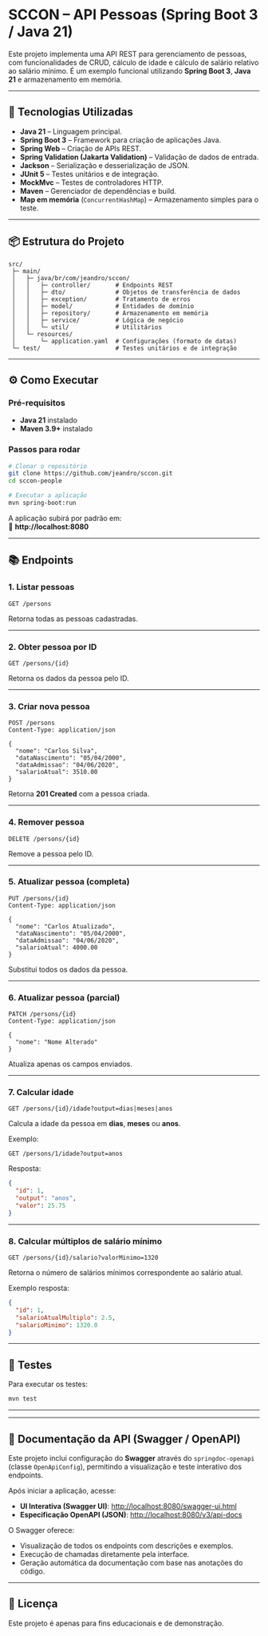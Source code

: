 # SCCON – API Pessoas (Spring Boot 3 / Java 21)

Este projeto implementa uma API REST para gerenciamento de pessoas, com funcionalidades de CRUD, cálculo de idade e cálculo de salário relativo ao salário mínimo. É um exemplo funcional utilizando **Spring Boot 3**, **Java 21** e armazenamento em memória.

---

## 🚀 Tecnologias Utilizadas

- **Java 21** – Linguagem principal.
- **Spring Boot 3** – Framework para criação de aplicações Java.
- **Spring Web** – Criação de APIs REST.
- **Spring Validation (Jakarta Validation)** – Validação de dados de entrada.
- **Jackson** – Serialização e desserialização de JSON.
- **JUnit 5** – Testes unitários e de integração.
- **MockMvc** – Testes de controladores HTTP.
- **Maven** – Gerenciador de dependências e build.
- **Map em memória** (`ConcurrentHashMap`) – Armazenamento simples para o teste.

---

## 📦 Estrutura do Projeto

```
src/
 ├─ main/
 │   ├─ java/br/com/jeandro/sccon/
 │   │   ├─ controller/       # Endpoints REST
 │   │   ├─ dto/              # Objetos de transferência de dados
 │   │   ├─ exception/        # Tratamento de erros
 │   │   ├─ model/            # Entidades de domínio
 │   │   ├─ repository/       # Armazenamento em memória
 │   │   ├─ service/          # Lógica de negócio
 │   │   └─ util/             # Utilitários
 │   └─ resources/
 │       └─ application.yaml  # Configurações (formato de datas)
 └─ test/                     # Testes unitários e de integração
```

---

## ⚙️ Como Executar

### Pré-requisitos
- **Java 21** instalado
- **Maven 3.9+** instalado

### Passos para rodar
```bash
# Clonar o repositório
git clone https://github.com/jeandro/sccon.git
cd sccon-people

# Executar a aplicação
mvn spring-boot:run
```

A aplicação subirá por padrão em:  
📍 **http://localhost:8080**

---

## 📚 Endpoints

### **1. Listar pessoas**
```
GET /persons
```
Retorna todas as pessoas cadastradas.

---

### **2. Obter pessoa por ID**
```
GET /persons/{id}
```
Retorna os dados da pessoa pelo ID.

---

### **3. Criar nova pessoa**
```
POST /persons
Content-Type: application/json

{
  "nome": "Carlos Silva",
  "dataNascimento": "05/04/2000",
  "dataAdmissao": "04/06/2020",
  "salarioAtual": 3510.00
}
```
Retorna **201 Created** com a pessoa criada.

---

### **4. Remover pessoa**
```
DELETE /persons/{id}
```
Remove a pessoa pelo ID.

---

### **5. Atualizar pessoa (completa)**
```
PUT /persons/{id}
Content-Type: application/json

{
  "nome": "Carlos Atualizado",
  "dataNascimento": "05/04/2000",
  "dataAdmissao": "04/06/2020",
  "salarioAtual": 4000.00
}
```
Substitui todos os dados da pessoa.

---

### **6. Atualizar pessoa (parcial)**
```
PATCH /persons/{id}
Content-Type: application/json

{
  "nome": "Nome Alterado"
}
```
Atualiza apenas os campos enviados.

---

### **7. Calcular idade**
```
GET /persons/{id}/idade?output=dias|meses|anos
```
Calcula a idade da pessoa em **dias**, **meses** ou **anos**.

Exemplo:
```
GET /persons/1/idade?output=anos
```
Resposta:
```json
{
  "id": 1,
  "output": "anos",
  "valor": 25.75
}
```

---

### **8. Calcular múltiplos de salário mínimo**
```
GET /persons/{id}/salario?valorMinimo=1320
```
Retorna o número de salários mínimos correspondente ao salário atual.

Exemplo resposta:
```json
{
  "id": 1,
  "salarioAtualMultiplo": 2.5,
  "salarioMinimo": 1320.0
}
```

---

## 🧪 Testes
Para executar os testes:
```bash
mvn test
```

---


---

## 📖 Documentação da API (Swagger / OpenAPI)

Este projeto inclui configuração do **Swagger** através do `springdoc-openapi` (classe `OpenApiConfig`), permitindo a visualização e teste interativo dos endpoints.

Após iniciar a aplicação, acesse:
- **UI Interativa (Swagger UI)**: [http://localhost:8080/swagger-ui.html](http://localhost:8080/swagger-ui.html)
- **Especificação OpenAPI (JSON)**: [http://localhost:8080/v3/api-docs](http://localhost:8080/v3/api-docs)

O Swagger oferece:
- Visualização de todos os endpoints com descrições e exemplos.
- Execução de chamadas diretamente pela interface.
- Geração automática da documentação com base nas anotações do código.

---

## 📄 Licença
Este projeto é apenas para fins educacionais e de demonstração.
